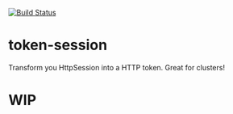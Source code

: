[![Build Status](https://travis-ci.org/erdanielli/token-session.png)](https://travis-ci.org/erdanielli/token-session)

# token-session
Transform you HttpSession into a HTTP token. Great for clusters!

# WIP
